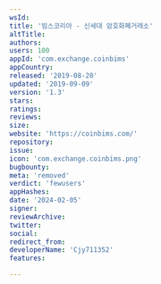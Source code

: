 ```yaml
---
wsId: 
title: '빔스코리아 - 신세대 암호화폐거래소'
altTitle: 
authors: 
users: 100
appId: 'com.exchange.coinbims'
appCountry: 
released: '2019-08-20'
updated: '2019-09-09'
version: '1.3'
stars: 
ratings: 
reviews: 
size: 
website: 'https://coinbims.com/'
repository: 
issue: 
icon: 'com.exchange.coinbims.png'
bugbounty: 
meta: 'removed'
verdict: 'fewusers'
appHashes: 
date: '2024-02-05'
signer: 
reviewArchive: 
twitter: 
social: 
redirect_from: 
developerName: 'Cjy711352'
features: 

---
```


